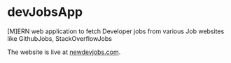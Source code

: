 # devJobsApp
[M]ERN web application to fetch Developer jobs from various Job websites like GithubJobs, StackOverflowJobs

The website is live at [newdevjobs.com](https://newdevjobs.com).
